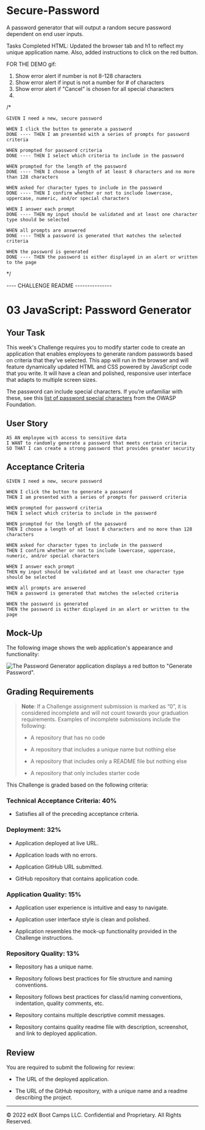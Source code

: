 # Secure-Password
A password generator that will output a random secure password dependent on end user inputs.

Tasks Completed
HTML: Updated the browser tab and h1 to reflect my unique application name. Also, added instructions to click on the red button.

FOR THE DEMO gif:
1. Show error alert if number is not 8-128 characters
2. Show error alert if input is not a number for # of characters
3. Show error alert if "Cancel" is chosen for all special characters
4. 

/*
```
GIVEN I need a new, secure password

WHEN I click the button to generate a password
DONE ---- THEN I am presented with a series of prompts for password criteria

WHEN prompted for password criteria
DONE ---- THEN I select which criteria to include in the password

WHEN prompted for the length of the password
DONE ---- THEN I choose a length of at least 8 characters and no more than 128 characters

WHEN asked for character types to include in the password
DONE ---- THEN I confirm whether or not to include lowercase, uppercase, numeric, and/or special characters

WHEN I answer each prompt
DONE ---- THEN my input should be validated and at least one character type should be selected

WHEN all prompts are answered
DONE ---- THEN a password is generated that matches the selected criteria

WHEN the password is generated
DONE ---- THEN the password is either displayed in an alert or written to the page
```
*/ 


---- CHALLENGE README ---------------

# 03 JavaScript: Password Generator

## Your Task

This week's Challenge requires you to modify starter code to create an application that enables employees to generate random passwords based on criteria that they’ve selected. This app will run in the browser and will feature dynamically updated HTML and CSS powered by JavaScript code that you write. It will have a clean and polished, responsive user interface that adapts to multiple screen sizes.

The password can include special characters. If you’re unfamiliar with these, see this [list of password special characters](https://www.owasp.org/index.php/Password_special_characters) from the OWASP Foundation.

## User Story

```
AS AN employee with access to sensitive data
I WANT to randomly generate a password that meets certain criteria
SO THAT I can create a strong password that provides greater security
```

## Acceptance Criteria

```
GIVEN I need a new, secure password

WHEN I click the button to generate a password
THEN I am presented with a series of prompts for password criteria

WHEN prompted for password criteria
THEN I select which criteria to include in the password

WHEN prompted for the length of the password
THEN I choose a length of at least 8 characters and no more than 128 characters

WHEN asked for character types to include in the password
THEN I confirm whether or not to include lowercase, uppercase, numeric, and/or special characters

WHEN I answer each prompt
THEN my input should be validated and at least one character type should be selected

WHEN all prompts are answered
THEN a password is generated that matches the selected criteria

WHEN the password is generated
THEN the password is either displayed in an alert or written to the page
```

## Mock-Up

The following image shows the web application's appearance and functionality:

![The Password Generator application displays a red button to "Generate Password".](./Assets/03-javascript-homework-demo.png)

## Grading Requirements

> **Note**: If a Challenge assignment submission is marked as “0”, it is considered incomplete and will not count towards your graduation requirements. Examples of incomplete submissions include the following:
>
> * A repository that has no code
>
> * A repository that includes a unique name but nothing else
>
> * A repository that includes only a README file but nothing else
>
> * A repository that only includes starter code

This Challenge is graded based on the following criteria: 

### Technical Acceptance Criteria: 40%

* Satisfies all of the preceding acceptance criteria.

### Deployment: 32%

* Application deployed at live URL.

* Application loads with no errors.

* Application GitHub URL submitted.

* GitHub repository that contains application code.

### Application Quality: 15%

* Application user experience is intuitive and easy to navigate.

* Application user interface style is clean and polished.

* Application resembles the mock-up functionality provided in the Challenge instructions.

### Repository Quality: 13%

* Repository has a unique name.

* Repository follows best practices for file structure and naming conventions.

* Repository follows best practices for class/id naming conventions, indentation, quality comments, etc.

* Repository contains multiple descriptive commit messages.

* Repository contains quality readme file with description, screenshot, and link to deployed application.

## Review

You are required to submit the following for review:

* The URL of the deployed application.

* The URL of the GitHub repository, with a unique name and a readme describing the project.

- - -
© 2022 edX Boot Camps LLC. Confidential and Proprietary. All Rights Reserved.
